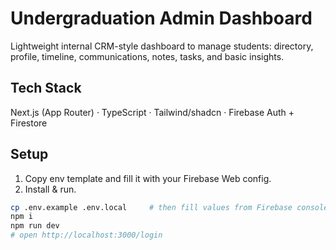
# Undergraduation Admin Dashboard

Lightweight internal CRM-style dashboard to manage students: directory, profile, timeline, communications, notes, tasks, and basic insights.

## Tech Stack
Next.js (App Router) · TypeScript · Tailwind/shadcn · Firebase Auth + Firestore

## Setup
1) Copy env template and fill it with your Firebase Web config.
2) Install & run.

```bash
cp .env.example .env.local     # then fill values from Firebase console (Project settings → Web app)
npm i
npm run dev
# open http://localhost:3000/login
